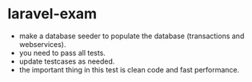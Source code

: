 # laravel-exam

* make a database seeder to populate the database (transactions and webservices).
* you need to pass all tests.
* update testcases as needed.
* the important thing in this test is clean code and fast performance.
